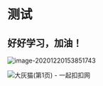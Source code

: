 # 测试

## 好好学习，加油！



![image-20201220153851743](https://gitee.com/imeichuan/imghosting/raw/master/img/image-20201220153851743.png)



![大灰猫(第1页) - 一起扣扣网](https://www.google.com/url?sa=i&url=https%3A%2F%2Fj.17qq.com%2Farticle%2Fhplpohccv.html&psig=AOvVaw3Xhsj7KHQ65-x8KdDOOnq0&ust=1608538128152000&source=images&cd=vfe&ved=0CAIQjRxqFwoTCJigp9CN3O0CFQAAAAAdAAAAABAD)







